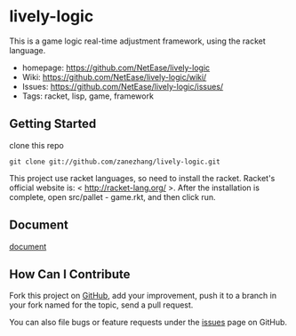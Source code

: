 lively-logic
============

This is a game logic real-time adjustment framework, using the racket language.
 * homepage: <https://github.com/NetEase/lively-logic>
 * Wiki: <https://github.com/NetEase/lively-logic/wiki/>
 * Issues: <https://github.com/NetEase/lively-logic/issues/>
 * Tags: racket, lisp, game, framework
 
Getting Started
---------------

clone this repo

    git clone git://github.com/zanezhang/lively-logic.git

This project use racket languages, so need to install the racket. Racket's official website is: < http://racket-lang.org/ >. 
After the installation is complete, open src/pallet - game.rkt, and then click run.

Document
--------

[document](https://github.com/zanezhang/lively-logic/blob/master/doc/doc.md)

How Can I Contribute
--------------------

Fork this project on [GitHub](https://github.com/zanezhang/lively-logic), add your improvement, push it to a branch in your fork named for the topic, send a pull request.

You can also file bugs or feature requests under the [issues](https://github.com/zanezhang/lively-logic/issues/) page on GitHub.